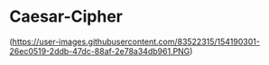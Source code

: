 # Caesar-Cipher

(https://user-images.githubusercontent.com/83522315/154190301-26ec0519-2ddb-47dc-88af-2e78a34db961.PNG)
